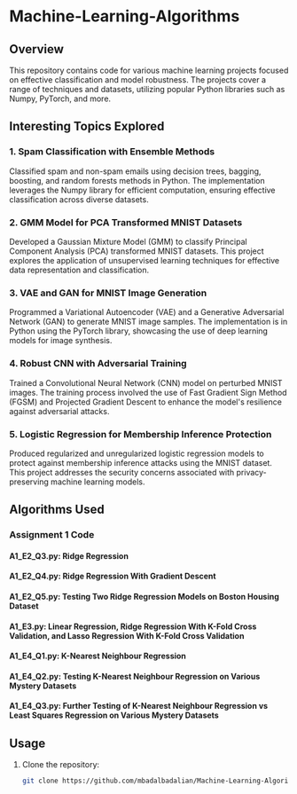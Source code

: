 # Machine-Learning-Algorithms

## Overview

This repository contains code for various machine learning projects focused on effective classification and model robustness. The projects cover a range of techniques and datasets, utilizing popular Python libraries such as Numpy, PyTorch, and more.

## Interesting Topics Explored

### 1. Spam Classification with Ensemble Methods
Classified spam and non-spam emails using decision trees, bagging, boosting, and random forests methods in Python. The implementation leverages the Numpy library for efficient computation, ensuring effective classification across diverse datasets.

### 2. GMM Model for PCA Transformed MNIST Datasets
Developed a Gaussian Mixture Model (GMM) to classify Principal Component Analysis (PCA) transformed MNIST datasets. This project explores the application of unsupervised learning techniques for effective data representation and classification.

### 3. VAE and GAN for MNIST Image Generation
Programmed a Variational Autoencoder (VAE) and a Generative Adversarial Network (GAN) to generate MNIST image samples. The implementation is in Python using the PyTorch library, showcasing the use of deep learning models for image synthesis.

### 4. Robust CNN with Adversarial Training
Trained a Convolutional Neural Network (CNN) model on perturbed MNIST images. The training process involved the use of Fast Gradient Sign Method (FGSM) and Projected Gradient Descent to enhance the model's resilience against adversarial attacks.

### 5. Logistic Regression for Membership Inference Protection
Produced regularized and unregularized logistic regression models to protect against membership inference attacks using the MNIST dataset. This project addresses the security concerns associated with privacy-preserving machine learning models.

## Algorithms Used

### Assignment 1 Code

#### A1_E2_Q3.py: Ridge Regression
#### A1_E2_Q4.py: Ridge Regression With Gradient Descent
#### A1_E2_Q5.py: Testing Two Ridge Regression Models on Boston Housing Dataset
#### A1_E3.py: Linear Regression, Ridge Regression With K-Fold Cross Validation, and Lasso Regression With K-Fold Cross Validation
#### A1_E4_Q1.py: K-Nearest Neighbour Regression
#### A1_E4_Q2.py: Testing K-Nearest Neighbour Regression on Various Mystery Datasets
#### A1_E4_Q3.py: Further Testing of K-Nearest Neighbour Regression vs Least Squares Regression on Various Mystery Datasets

## Usage

1. Clone the repository:
   ```bash
   git clone https://github.com/mbadalbadalian/Machine-Learning-Algorithms.git
